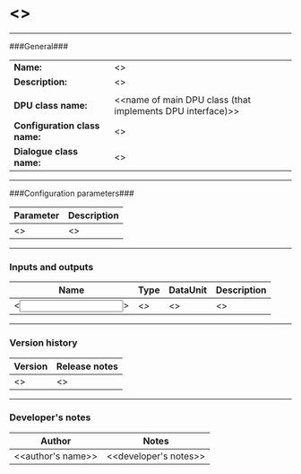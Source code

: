<!---

This template is intended to be used for describing UnifiedViews plugins as README.md. 

- Copy this README.md to root directory for the plugin to be described.  

- Replace <<descriptive information>> with proper values.

- If no values are available, replace <<descriptive information>> with 'N/A'.

- Use <BR> tag for creation of multi-line cells (in case the length of text exceeds the width of page, it is wrapped automatically to multi-line cell).

- Enclose each configuration parameter name with ** for highlighting the text as bold. 

- Add '(optional)' to Type of input or output if it is not mandatory (all inputs and outputs are mandatory by default). 

- Delete these template comments after the completion of the document.  

-->

# <<DPU name>> #
----------

###General###

|                              |                                                               |
|------------------------------|---------------------------------------------------------------|
|**Name:**                     |<<DPU name>>                                                   |
|**Description:**              |<<DPU description>>                                            |
|                              |                                                               |
|**DPU class name:**           |<<name of main DPU class (that implements DPU interface)>>     | 
|**Configuration class name:** |<<name of POJO configuration class>>                           |
|**Dialogue class name:**      |<<name of class for dialogue to be displayed in GUI for user>> | 

***

###Configuration parameters###

|Parameter                        |Description                             |                                                        
|---------------------------------|----------------------------------------|
|<<configuration parameter name>> |<<configuration parameter description>> |

***

### Inputs and outputs ###

|Name                |Type       |DataUnit                         |Description                        |
|--------------------|-----------|---------------------------------|-----------------------------------|
|<<input or output>> |<<i or o>> |<<FilesDataUnit or RDFDataUnit>> |<<description of input or output>> |


***

### Version history ###

|Version            |Release notes                                   |
|-------------------|------------------------------------------------|
|<<version number>> |<<release notes and changes from last version>> |                                


***

### Developer's notes ###

|Author            |Notes                 |
|------------------|----------------------|
|<<author's name>> |<<developer's notes>> | 

